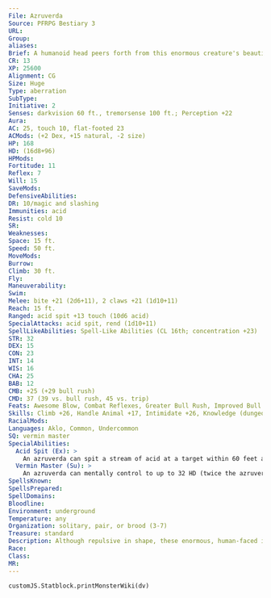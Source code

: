 ```yaml
---
File: Azruverda
Source: PFRPG Bestiary 3
URL: 
Group: 
aliases: 
Brief: A humanoid head peers forth from this enormous creature's beautifully iridescent, spike-covered beetle carapace.
CR: 13
XP: 25600
Alignment: CG
Size: Huge
Type: aberration
SubType: 
Initiative: 2
Senses: darkvision 60 ft., tremorsense 100 ft.; Perception +22
Aura: 
AC: 25, touch 10, flat-footed 23
ACMods: (+2 Dex, +15 natural, -2 size)
HP: 168
HD: (16d8+96)
HPMods: 
Fortitude: 11
Reflex: 7
Will: 15
SaveMods: 
DefensiveAbilities: 
DR: 10/magic and slashing
Immunities: acid
Resist: cold 10
SR: 
Weaknesses: 
Space: 15 ft.
Speed: 50 ft.
MoveMods: 
Burrow: 
Climb: 30 ft.
Fly: 
Maneuverability: 
Swim: 
Melee: bite +21 (2d6+11), 2 claws +21 (1d10+11)
Reach: 15 ft.
Ranged: acid spit +13 touch (10d6 acid)
SpecialAttacks: acid spit, rend (1d10+11)
SpellLikeAbilities: Spell-Like Abilities (CL 16th; concentration +23)   At Will-dancing lights, faerie fire   3/day-daylight, giant vermin, insect plague, repel vermin (DC 21), summon swarm
STR: 32
DEX: 15
CON: 23
INT: 14
WIS: 16
CHA: 25
BAB: 12
CMB: +25 (+29 bull rush)
CMD: 37 (39 vs. bull rush, 45 vs. trip)
Feats: Awesome Blow, Combat Reflexes, Greater Bull Rush, Improved Bull Rush, Iron Will, Point-Blank Shot, Power Attack, Weapon Focus (acid spit)
Skills: Climb +26, Handle Animal +17, Intimidate +26, Knowledge (dungeoneering) +12, Knowledge (nature) +12, Perception +22, Sense Motive +13, Spellcraft +15, Survival +16
RacialMods: 
Languages: Aklo, Common, Undercommon
SQ: vermin master
SpecialAbilities:
  Acid Spit (Ex): >
    An azruverda can spit a stream of acid at a target within 60 feet as a ranged touch attack that deals 10d6 points of acid damage.
  Vermin Master (Su): >
    An azruverda can mentally control to up to 32 HD (twice the azruverda's racial Hit Dice) of vermin at any one time through a combination of supernatural pheromones and magical manipulation. To control a vermin, the azruverda must be able to see it, and it must be within 120 feet. Attempting to control a vermin is a standard action-the vermin can resist this attempt with a DC 25 Will save. If the vermin fails this save, the azruverda can issue a simple mental command like "fight," "come here," "go there," or "stand still" as a swift action. Though composed of thousands of individuals, vermin with the swarm subtype are vulnerable to this ability as well. An azruverda can release a creature from this control as a free action. Vermin affected by this ability act normally unless an azruverda is actively controlling it, but never attack their master azruverda. The save DC is Charisma-based.
SpellsKnown: 
SpellsPrepared: 
SpellDomains: 
Bloodline: 
Environment: underground
Temperature: any
Organization: solitary, pair, or brood (3-7)
Treasure: standard
Description: Although repulsive in shape, these enormous, human-faced insectoid creatures are generally peaceful and serene. Left to its own devices, an azruverda is typically content to cultivate fungal gardens in deep underground sanctuaries. These gardens are beautiful to behold- masterful combinations of fungi, rocks, and other objects arranged in an artistic manner. Although generally solitary, azruverdas collaborate when a threat intrudes upon one of their underground homes.  Azruverdas stand 16 feet tall on their many legs and weigh close to 4,000 pounds.
Race: 
Class: 
MR: 
---
```

```dataviewjs
customJS.Statblock.printMonsterWiki(dv)
```
